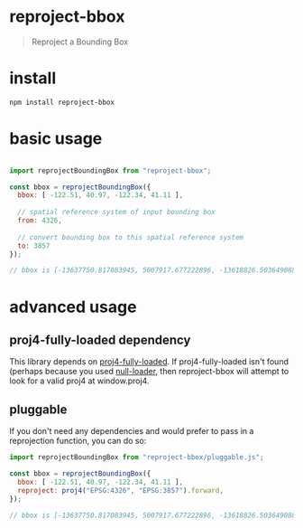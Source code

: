 # reproject-bbox
> Reproject a Bounding Box

# install
```bash
npm install reproject-bbox
```

# basic usage
```javascript

import reprojectBoundingBox from "reproject-bbox";

const bbox = reprojectBoundingBox({
  bbox: [ -122.51, 40.97, -122.34, 41.11 ],
  
  // spatial reference system of input bounding box
  from: 4326,
  
  // convert bounding box to this spatial reference system
  to: 3857
});

// bbox is [-13637750.817083945, 5007917.677222896, -13618826.503649088, 5028580.202823918]
```

# advanced usage
## proj4-fully-loaded dependency
This library depends on [proj4-fully-loaded](https://github.com/DanielJDufour/proj4-fully-loaded).
If proj4-fully-loaded isn't found (perhaps because you used [null-loader](https://v4.webpack.js.org/loaders/null-loader/), then reproject-bbox will attempt to look for a valid proj4 at window.proj4.

## pluggable
If you don't need any dependencies and would prefer to pass in a reprojection function, you can do so:
```js
import reprojectBoundingBox from "reproject-bbox/pluggable.js";

const bbox = reprojectBoundingBox({
  bbox: [ -122.51, 40.97, -122.34, 41.11 ],
  reproject: proj4("EPSG:4326", "EPSG:3857").forward,
});

// bbox is [-13637750.817083945, 5007917.677222896, -13618826.503649088, 5028580.202823918]
```


